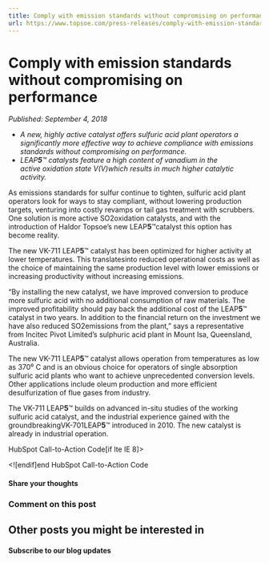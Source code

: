 ```yaml
---
title: Comply with emission standards without compromising on performance
url: https://www.topsoe.com/press-releases/comply-with-emission-standards-without-compromising-on-performance#main-content
---
```


# Comply with emission standards without compromising on performance

*Published: September 4, 2018*

- *A new, highly active catalyst offers sulfuric acid plant operators a significantly more effective way to achieve compliance with emissions standards without compromising on performance.*
- *LEAP**5**™ catalysts feature a high content of vanadium in the active oxidation state V(V)which results in much higher catalytic activity.*

As emissions standards for sulfur continue to tighten, sulfuric acid plant operators look for ways to stay compliant, without lowering production targets, venturing into costly revamps or tail gas treatment with scrubbers. One solution is more active SO2oxidation catalysts, and with the introduction of Haldor Topsoe’s new LEAP**5**™catalyst this option has become reality.

The new VK-711 LEAP**5**™ catalyst has been optimized for higher activity at lower temperatures. This translatesinto reduced operational costs as well as the choice of maintaining the same production level with lower emissions or increasing productivity without increasing emissions.

“By installing the new catalyst, we have improved conversion to produce more sulfuric acid with no additional consumption of raw materials. The improved profitability should pay back the additional cost of the LEAP**5**™ catalyst in two years. In addition to the financial return on the investment we have also reduced SO2emissions from the plant,” says a representative from Incitec Pivot Limited’s sulphuric acid plant in Mount Isa, Queensland, Australia.

The new VK-711 LEAP**5**™ catalyst allows operation from temperatures as low as 370⁰ C and is an obvious choice for operators of single absorption sulfuric acid plants who want to achieve unprecedented conversion levels. Other applications include oleum production and more efficient desulfurization of flue gases from industry.

The VK-711 LEAP**5**™ builds on advanced in-situ studies of the working sulfuric acid catalyst, and the industrial experience gained with the groundbreakingVK-701LEAP**5**™ introduced in 2010. The new catalyst is already in industrial operation.

HubSpot Call-to-Action Code[if lte IE 8]><div id="hs-cta-ie-element"></div><![endif][](https://cta-redirect.hubspot.com/cta/redirect/2115834/b28cba6d-179e-4c7e-9012-22d50ec34c7f)end HubSpot Call-to-Action Code

#### Share your thoughts

### Comment on this post

## Other posts you might be interested in

#### Subscribe to our blog updates